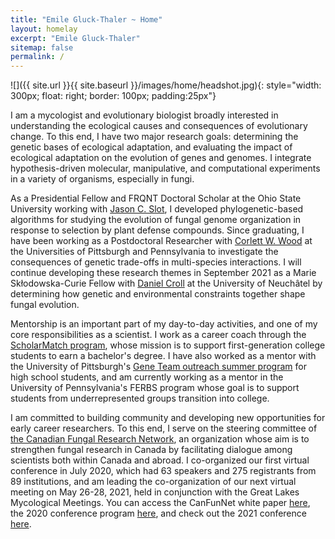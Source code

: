 ```yaml
---
title: "Emile Gluck-Thaler ~ Home"
layout: homelay
excerpt: "Emile Gluck-Thaler"
sitemap: false
permalink: /
---
```


![]({{ site.url }}{{ site.baseurl }}/images/home/headshot.jpg){: style="width: 300px; float: right; border: 100px; padding:25px"}

I am a mycologist and evolutionary biologist broadly interested in understanding the ecological causes and consequences of evolutionary change. To this end, I have two major research goals: determining the genetic bases of ecological adaptation, and evaluating the impact of ecological adaptation on the evolution of genes and genomes. I integrate hypothesis-driven molecular, manipulative, and computational experiments in a variety of organisms, especially in fungi. 

As a Presidential Fellow and FRQNT Doctoral Scholar at the Ohio State University working with [Jason C. Slot](https://u.osu.edu/slot.1/), I developed phylogenetic-based algorithms for studying the evolution of fungal genome organization in response to selection by  plant defense compounds. Since graduating, I have been working as a Postdoctoral Researcher with [Corlett W. Wood](https://www.the-wood-lab.net/) at the Universities of Pittsburgh and Pennsylvania to investigate the consequences of genetic trade-offs in multi-species interactions. I will continue developing these research themes  in September 2021 as a Marie Skłodowska-Curie Fellow with [Daniel Croll](http://www.pathogen-genomics.org/) at the University of Neuchâtel by determining how genetic and environmental constraints together shape fungal evolution.

Mentorship is an important part of my day-to-day activities, and one of my core responsibilities as a scientist. I work as a career coach through the [ScholarMatch program](https://scholarmatch.org/), whose mission is to support first-generation college students to earn a bachelor's degree. I have also worked as a mentor with the University of Pittsburgh's [Gene Team outreach summer program](https://www.biology.pitt.edu/k-12-outreach/gene-team) for high school students, and am currently working as a mentor in the University of Pennsylvania's FERBS program whose goal is to support students from underrepresented groups transition into college.

I am committed to building community and developing new opportunities for early career researchers. To this end, I serve on the steering committee of [the Canadian Fungal Research Network](https://www.fungalresearch.ca/), an organization whose aim is to strengthen fungal research in Canada by facilitating dialogue among scientists both within Canada and abroad. I co-organized our first virtual conference in July 2020, which had 63 speakers and 275 registrants from 89 institutions, and am leading the co-organization of our next virtual meeting on May 26-28, 2021, held in conjunction with the Great Lakes Mycological Meetings. You can access the CanFunNet white paper [here](https://www.nrcresearchpress.com/doi/abs/10.1139/cjm-2020-0263#.XyBF0ShKiUk), the 2020 conference program [here](https://www.fungalresearch.ca/uploads/2/3/5/6/23564534/canfunnet2020_schedule-final.pdf), and check out the 2021 conference [here](https://conferences.uwo.ca/JCGMC/home).
